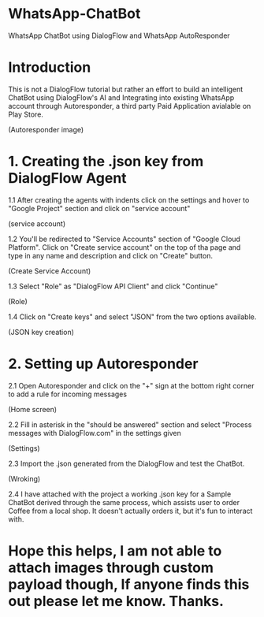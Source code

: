 # WhatsApp-ChatBot
WhatsApp ChatBot using DialogFlow and WhatsApp AutoResponder

# Introduction
This is not a DialogFlow tutorial but rather an effort to build an intelligent ChatBot using DialogFlow's AI and Integrating into existing WhatsApp account through Autoresponder, a third party Paid Application avialable on Play Store.

(Autoresponder image)

# 1. Creating the .json key from DialogFlow Agent

1.1 After creating the agents with indents click on the settings and hover to "Google Project" section and click on "service account"

(service account)

1.2 You'll be redirected to "Service Accounts" section of "Google Cloud Platform". Click on "Create service account" on the top of tha page and type in any name and description and click on "Create" button.

(Create Service Account)

1.3 Select "Role" as "DialogFlow API Client" and click "Continue"

(Role)

1.4 Click on "Create keys" and select "JSON" from the two options available. 

(JSON key creation)

# 2. Setting up Autoresponder

2.1 Open Autoresponder and click on the "+" sign at the bottom right corner to add a rule for incoming messages

(Home screen)

2.2 Fill in asterisk in the "should be answered" section and select "Process messages with DialogFlow.com" in the settings given

(Settings)

2.3 Import the .json generated from the DialogFlow and test the ChatBot.

(Wroking)

2.4 I have attached with the project a working .json key for a Sample ChatBot derived through the same process, which assists user to order Coffee from a local shop. It doesn't actually orders it, but it's fun to interact with. 

# Hope this helps, I am not able to attach images through custom payload though, If anyone finds this out please let me know. Thanks. 
